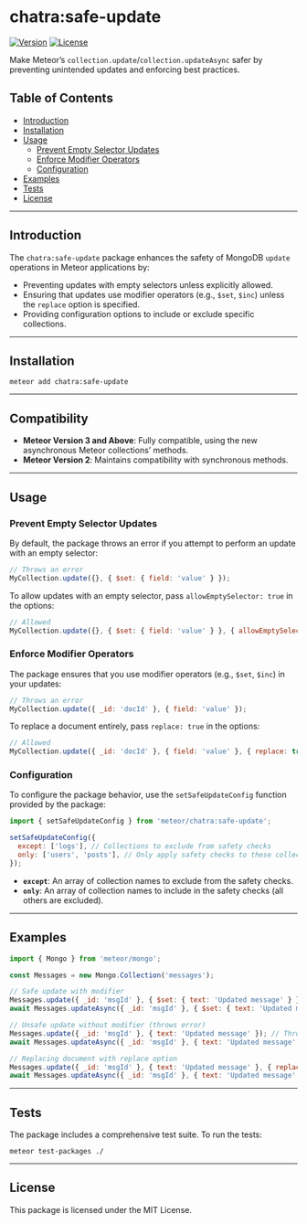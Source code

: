 # chatra:safe-update

[![Version](https://img.shields.io/badge/meteor-2.x%20|%203.x-brightgreen?logo=meteor&logoColor=white)](https://github.com/chatr/safe-update)
[![License](https://img.shields.io/badge/license-MIT-blue)](LICENSE)

Make Meteor’s `collection.update`/`collection.updateAsync` safer by preventing unintended updates and enforcing best practices.

## Table of Contents

- [Introduction](#introduction)
- [Installation](#installation)
- [Usage](#usage)
    - [Prevent Empty Selector Updates](#prevent-empty-selector-updates)
    - [Enforce Modifier Operators](#enforce-modifier-operators)
    - [Configuration](#configuration)
- [Examples](#examples)
- [Tests](#tests)
- [License](#license)

---

## Introduction

The `chatra:safe-update` package enhances the safety of MongoDB `update` operations in Meteor applications by:

- Preventing updates with empty selectors unless explicitly allowed.
- Ensuring that updates use modifier operators (e.g., `$set`, `$inc`) unless the `replace` option is specified.
- Providing configuration options to include or exclude specific collections.

---

## Installation

```shell
meteor add chatra:safe-update
```

---

## Compatibility

- **Meteor Version 3 and Above**: Fully compatible, using the new asynchronous Meteor collections’ methods.
- **Meteor Version 2**: Maintains compatibility with synchronous methods.

---

## Usage

### Prevent Empty Selector Updates

By default, the package throws an error if you attempt to perform an update with an empty selector:

```javascript
// Throws an error
MyCollection.update({}, { $set: { field: 'value' } });
```

To allow updates with an empty selector, pass `allowEmptySelector: true` in the options:

```javascript
// Allowed
MyCollection.update({}, { $set: { field: 'value' } }, { allowEmptySelector: true });
```

### Enforce Modifier Operators

The package ensures that you use modifier operators (e.g., `$set`, `$inc`) in your updates:

```javascript
// Throws an error
MyCollection.update({ _id: 'docId' }, { field: 'value' });
```

To replace a document entirely, pass `replace: true` in the options:

```javascript
// Allowed
MyCollection.update({ _id: 'docId' }, { field: 'value' }, { replace: true });
```

### Configuration

To configure the package behavior, use the `setSafeUpdateConfig` function provided by the package:

```javascript
import { setSafeUpdateConfig } from 'meteor/chatra:safe-update';

setSafeUpdateConfig({
  except: ['logs'], // Collections to exclude from safety checks
  only: ['users', 'posts'], // Only apply safety checks to these collections
});
```

- **`except`**: An array of collection names to exclude from the safety checks.
- **`only`**: An array of collection names to include in the safety checks (all others are excluded).

---

## Examples

```javascript
import { Mongo } from 'meteor/mongo';

const Messages = new Mongo.Collection('messages');

// Safe update with modifier
Messages.update({ _id: 'msgId' }, { $set: { text: 'Updated message' } });
await Messages.updateAsync({ _id: 'msgId' }, { $set: { text: 'Updated message' } });

// Unsafe update without modifier (throws error)
Messages.update({ _id: 'msgId' }, { text: 'Updated message' }); // Throws error
await Messages.updateAsync({ _id: 'msgId' }, { text: 'Updated message' }); // Throws error

// Replacing document with replace option
Messages.update({ _id: 'msgId' }, { text: 'Updated message' }, { replace: true });
await Messages.updateAsync({ _id: 'msgId' }, { text: 'Updated message' }, { replace: true });
```

---

## Tests

The package includes a comprehensive test suite. To run the tests:

```shell
meteor test-packages ./
```

---

## License

This package is licensed under the MIT License.
